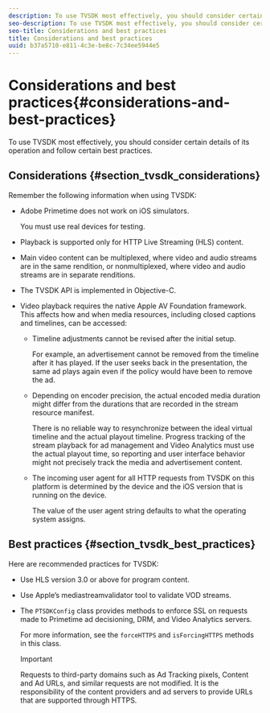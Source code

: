 ```yaml
---
description: To use TVSDK most effectively, you should consider certain details of its operation and follow certain best practices.
seo-description: To use TVSDK most effectively, you should consider certain details of its operation and follow certain best practices.
seo-title: Considerations and best practices
title: Considerations and best practices
uuid: b37a5710-e811-4c3e-be8c-7c34ee5944e5
---
```


# Considerations and best practices{#considerations-and-best-practices}

To use TVSDK most effectively, you should consider certain details of its operation and follow certain best practices.

## Considerations {#section_tvsdk_considerations}

Remember the following information when using TVSDK:

* Adobe Primetime does not work on iOS simulators.

  You must use real devices for testing. 
* Playback is supported only for HTTP Live Streaming (HLS) content. 
* Main video content can be multiplexed, where video and audio streams are in the same rendition, or nonmultiplexed, where video and audio streams are in separate renditions. 
* The TVSDK API is implemented in Objective-C. 
* Video playback requires the native Apple AV Foundation framework. This affects how and when media resources, including closed captions and timelines, can be accessed:

    * Timeline adjustments cannot be revised after the initial setup.

      For example, an advertisement cannot be removed from the timeline after it has played. If the user seeks back in the presentation, the same ad plays again even if the policy would have been to remove the ad. 
    * Depending on encoder precision, the actual encoded media duration might differ from the durations that are recorded in the stream resource manifest.

      There is no reliable way to resynchronize between the ideal virtual timeline and the actual playout timeline. Progress tracking of the stream playback for ad management and Video Analytics must use the actual playout time, so reporting and user interface behavior might not precisely track the media and advertisement content. 
    * The incoming user agent for all HTTP requests from TVSDK on this platform is determined by the device and the iOS version that is running on the device.

      The value of the user agent string defaults to what the operating system assigns.

## Best practices {#section_tvsdk_best_practices}

Here are recommended practices for TVSDK:

* Use HLS version 3.0 or above for program content. 
* Use Apple’s mediastreamvalidator tool to validate VOD streams. 
* The `PTSDKConfig` class provides methods to enforce SSL on requests made to Primetime ad decisioning, DRM, and Video Analytics servers.

  For more information, see the `forceHTTPS` and `isForcingHTTPS` methods in this class.

  >[!IMPORTANT]
  >
  >Requests to third-party domains such as Ad Tracking pixels, Content and Ad URLs, and similar requests are not modified. It is the responsibility of the content providers and ad servers to provide URLs that are supported through HTTPS.

